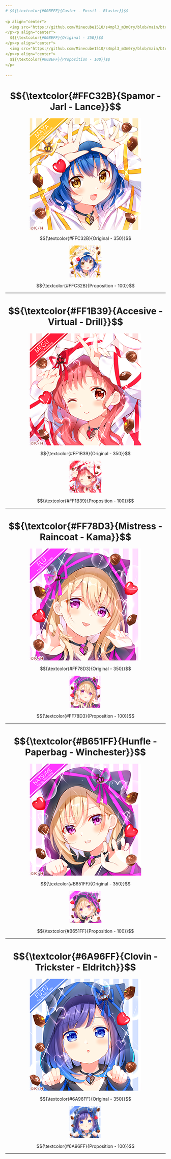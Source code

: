 ```yaml
---
# $${\textcolor{#00BEFF}{Gaster - Fossil - Blaster}}$$

<p align="center">
  <img src="https://github.com/Minecube1510/s4mpl3_m3m0ry/blob/main/btc_img/a01_GFB.png">
</p><p align="center">
  $${\textcolor{#00BEFF}{Original - 350}}$$
</p><p align="center">
  <img src="https://github.com/Minecube1510/s4mpl3_m3m0ry/blob/main/btc_img/a01_GFB.png", width="100">
</p><p align="center">
  $${\textcolor{#00BEFF}{Proposition - 100}}$$
</p>

---
```

# $${\textcolor{#FFC32B}{Spamor - Jarl - Lance}}$$
<p align="center">
  <img src="https://github.com/Minecube1510/s4mpl3_m3m0ry/blob/main/btc_img/b02_SJL.png">
</p><p align="center">
  $${\textcolor{#FFC32B}{Original - 350}}$$
</p><p align="center">
  <img src="https://github.com/Minecube1510/s4mpl3_m3m0ry/blob/main/btc_img/b02_SJL.png", width="100">
</p><p align="center">
  $${\textcolor{#FFC32B}{Proposition - 100}}$$
</p>

---

# $${\textcolor{#FF1B39}{Accesive - Virtual - Drill}}$$
<p align="center">
  <img src="https://github.com/Minecube1510/s4mpl3_m3m0ry/blob/main/btc_img/c03_AVD.png">
</p><p align="center">
  $${\textcolor{#FF1B39}{Original - 350}}$$
</p><p align="center">
  <img src="https://github.com/Minecube1510/s4mpl3_m3m0ry/blob/main/btc_img/c03_AVD.png", width="100">
</p><p align="center">
  $${\textcolor{#FF1B39}{Proposition - 100}}$$
</p>

---

# $${\textcolor{#FF78D3}{Mistress - Raincoat - Kama}}$$
<p align="center">
  <img src="https://github.com/Minecube1510/s4mpl3_m3m0ry/blob/main/btc_img/d04_MRK.png">
</p><p align="center">
  $${\textcolor{#FF78D3}{Original - 350}}$$
</p><p align="center">
  <img src="https://github.com/Minecube1510/s4mpl3_m3m0ry/blob/main/btc_img/d04_MRK.png", width="100">
</p><p align="center">
  $${\textcolor{#FF78D3}{Proposition - 100}}$$
</p>

---

# $${\textcolor{#B651FF}{Hunfle - Paperbag - Winchester}}$$
<p align="center">
  <img src="https://github.com/Minecube1510/s4mpl3_m3m0ry/blob/main/btc_img/e05_HPW.png">
</p><p align="center">
  $${\textcolor{#B651FF}{Original - 350}}$$
</p><p align="center">
  <img src="https://github.com/Minecube1510/s4mpl3_m3m0ry/blob/main/btc_img/e05_HPW.png", width="100">
</p><p align="center">
  $${\textcolor{#B651FF}{Proposition - 100}}$$
</p>

---

# $${\textcolor{#6A96FF}{Clovin - Trickster - Eldritch}}$$
<p align="center">
  <img src="https://github.com/Minecube1510/s4mpl3_m3m0ry/blob/main/btc_img/ff06_CloTriEld.png">
</p><p align="center">
  $${\textcolor{#6A96FF}{Original - 350}}$$
</p><p align="center">
  <img src="https://github.com/Minecube1510/s4mpl3_m3m0ry/blob/main/btc_img/ff06_CloTriEld.png", width="100">
</p><p align="center">
  $${\textcolor{#6A96FF}{Proposition - 100}}$$
</p>

---
